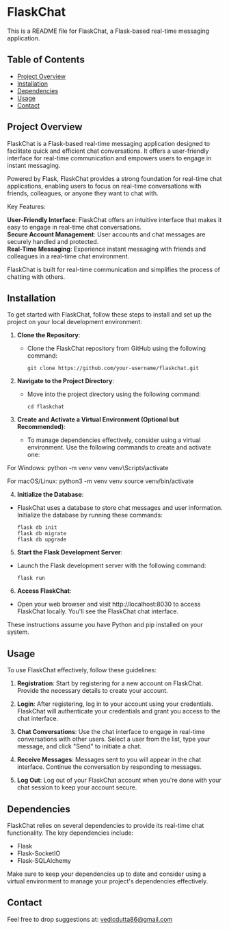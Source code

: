 # FlaskChat

This is a README file for FlaskChat, a Flask-based real-time messaging application.

## Table of Contents

- [Project Overview](#project-overview)
- [Installation](#installation)
- [Dependencies](#dependencies)
- [Usage](#usage)
- [Contact](#contact)

## Project Overview

FlaskChat is a Flask-based real-time messaging application designed to facilitate quick and efficient chat conversations. It offers a user-friendly interface for real-time communication and empowers users to engage in instant messaging.

Powered by Flask, FlaskChat provides a strong foundation for real-time chat applications, enabling users to focus on real-time conversations with friends, colleagues, or anyone they want to chat with.

Key Features:

**User-Friendly Interface**: FlaskChat offers an intuitive interface that makes it easy to engage in real-time chat conversations.\
**Secure Account Management**: User accounts and chat messages are securely handled and protected.\
**Real-Time Messaging**: Experience instant messaging with friends and colleagues in a real-time chat environment.

FlaskChat is built for real-time communication and simplifies the process of chatting with others.

## Installation

To get started with FlaskChat, follow these steps to install and set up the project on your local development environment:

1. **Clone the Repository**: 
   - Clone the FlaskChat repository from GitHub using the following command:
     ```
     git clone https://github.com/your-username/flaskchat.git
     ```

2. **Navigate to the Project Directory**: 
   - Move into the project directory using the following command:
     ```
     cd flaskchat
     ```

3. **Create and Activate a Virtual Environment (Optional but Recommended)**: 
   - To manage dependencies effectively, consider using a virtual environment. Use the following commands to create and activate one:

For Windows:
python -m venv venv
venv\Scripts\activate


For macOS/Linux:
python3 -m venv venv
source venv/bin/activate


4. **Initialize the Database**: 
- FlaskChat uses a database to store chat messages and user information. Initialize the database by running these commands:
  ```
  flask db init
  flask db migrate
  flask db upgrade
  ```

5. **Start the Flask Development Server**: 
- Launch the Flask development server with the following command:
  ```
  flask run
  ```

6. **Access FlaskChat**: 
- Open your web browser and visit http://localhost:8030 to access FlaskChat locally. You'll see the FlaskChat chat interface.

These instructions assume you have Python and pip installed on your system.

## Usage

To use FlaskChat effectively, follow these guidelines:

1. **Registration**: Start by registering for a new account on FlaskChat. Provide the necessary details to create your account.

2. **Login**: After registering, log in to your account using your credentials. FlaskChat will authenticate your credentials and grant you access to the chat interface.

3. **Chat Conversations**: Use the chat interface to engage in real-time conversations with other users. Select a user from the list, type your message, and click "Send" to initiate a chat.

4. **Receive Messages**: Messages sent to you will appear in the chat interface. Continue the conversation by responding to messages.

5. **Log Out**: Log out of your FlaskChat account when you're done with your chat session to keep your account secure.

## Dependencies

FlaskChat relies on several dependencies to provide its real-time chat functionality. The key dependencies include:

- Flask
- Flask-SocketIO
- Flask-SQLAlchemy

Make sure to keep your dependencies up to date and consider using a virtual environment to manage your project's dependencies effectively.

## Contact

Feel free to drop suggestions at: vedicdutta86@gmail.com

